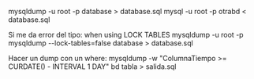 mysqldump -u root -p database > database.sql
mysql -u root -p otrabd < database.sql

Si me da error del tipo: when using LOCK TABLES
mysqldump -u root -p mysqldump --lock-tables=false database > database.sql


Hacer un dump con un where:
mysqldump -w "ColumnaTiempo >= CURDATE() - INTERVAL 1 DAY" bd tabla > salida.sql
